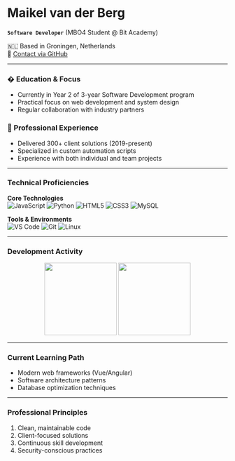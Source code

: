 # Maikel van der Berg

**`Software Developer`** (MBO4 Student @ Bit Academy)

🇳🇱 Based in Groningen, Netherlands  
📧 [Contact via GitHub](https://github.com/maikelvanderberg)

---

### � Education & Focus
- Currently in Year 2 of 3-year Software Development program
- Practical focus on web development and system design
- Regular collaboration with industry partners

### 💼 Professional Experience
- Delivered 300+ client solutions (2019-present)
- Specialized in custom automation scripts
- Experience with both individual and team projects

---

### Technical Proficiencies

**Core Technologies**  
![JavaScript](https://img.shields.io/badge/JavaScript-323330?logo=javascript&logoColor=F7DF1E)
![Python](https://img.shields.io/badge/Python-3776AB?logo=python&logoColor=white)
![HTML5](https://img.shields.io/badge/HTML5-E34F26?logo=html5&logoColor=white)
![CSS3](https://img.shields.io/badge/CSS3-1572B6?logo=css3&logoColor=white)
![MySQL](https://img.shields.io/badge/MySQL-005C84?logo=mysql&logoColor=white)

**Tools & Environments**  
![VS Code](https://img.shields.io/badge/Editor-VS_Code-007ACC?logo=visual-studio-code)
![Git](https://img.shields.io/badge/Version_Control-Git-F05032?logo=git)
![Linux](https://img.shields.io/badge/OS-Linux-FCC624?logo=linux)

---

### Development Activity

<p align="center">
  <img height="165" src="https://github-readme-stats.vercel.app/api?username=maikel-vdb&show_icons=true&theme=neutral">
  <img height="165" src="https://github-readme-stats.vercel.app/api/top-langs/?username=maikel-vdb&layout=compact&theme=neutral">
</p>

---

### Current Learning Path
- Modern web frameworks (Vue/Angular)
- Software architecture patterns
- Database optimization techniques

---

### Professional Principles
1. Clean, maintainable code
2. Client-focused solutions
3. Continuous skill development
4. Security-conscious practices
